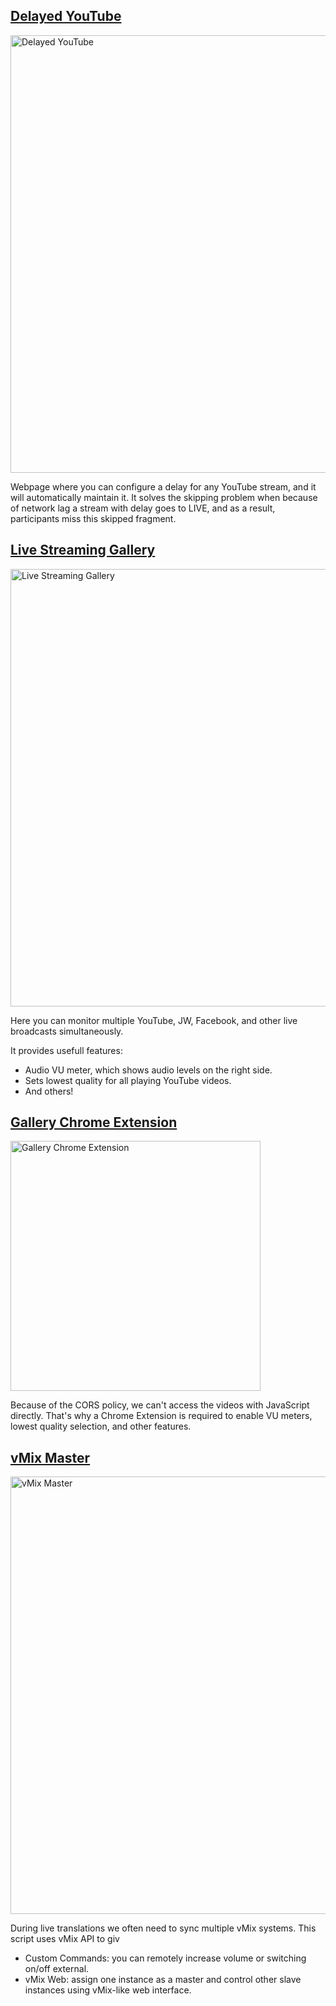 ## [Delayed YouTube](https://isha-live.github.io/delayed-yt/)

<img width="700" alt="Delayed YouTube" src="https://github.com/user-attachments/assets/3c1f0cb4-c946-4cd5-81b5-1ea3502c01be">

Webpage where you can configure a delay for any YouTube
stream, and it will automatically maintain it. It solves the
skipping problem when because of network lag a stream with delay
goes to LIVE, and as a result, participants miss this skipped fragment.

## [Live Streaming Gallery](https://isha-live.github.io/gallery/)

<img width="700" alt="Live Streaming Gallery" src="https://github.com/user-attachments/assets/c0d302e0-d959-4d95-9b85-f93a4c9b2fc5">

Here you can monitor multiple YouTube, JW, Facebook, and other live broadcasts simultaneously.

It provides usefull features:

- Audio VU meter, which shows audio levels on the right side.
- Sets lowest quality for all playing YouTube videos.
- And others!

## [Gallery Chrome Extension](https://isha-live.github.io/gallery-ext/)

<img width="400" alt="Gallery Chrome Extension" src="https://github.com/user-attachments/assets/25f017eb-ed04-4aae-8c86-cfd71ef68cd6">

Because of the CORS policy, we can't access the videos with JavaScript directly. That's why a Chrome Extension is required to enable VU meters, lowest quality selection, and other features.

## [vMix Master](https://isha-live.github.io/vmix-master/)

<img width="700" alt="vMix Master" src="https://github.com/user-attachments/assets/5d166448-c202-458b-b1ec-8e9c7d089d0a">

During live translations we often need to sync multiple vMix systems. This script uses vMix API to giv

- Custom Commands: you can remotely increase volume or switching on/off external.
- vMix Web: assign one instance as a master and control other slave instances using vMix-like web interface.
